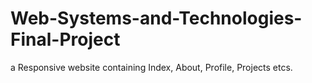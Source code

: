 # Web-Systems-and-Technologies-Final-Project
a Responsive website containing Index, About, Profile, Projects etcs. 
